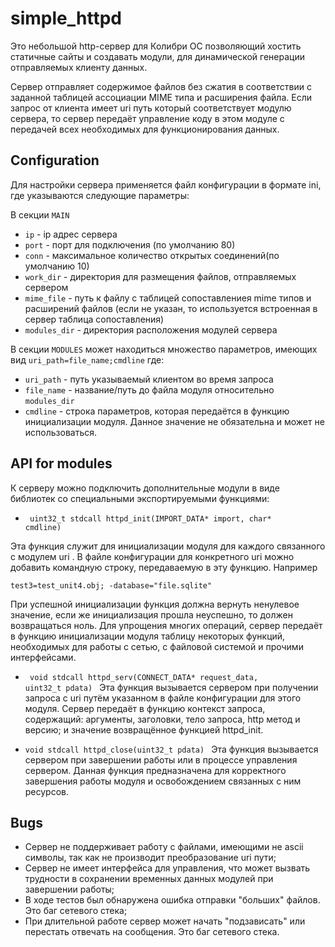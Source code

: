 
# simple_httpd
Это небольшой http-сервер для Колибри ОС позволяющий хостить статичные сайты и создавать модули, для динамической генерации отправляемых клиенту данных. 

Сервер отправляет содержимое файлов без сжатия в соответствии с заданной таблицей ассоциации MIME типа и расширения файла.
Если запрос от клиента имеет uri путь который соответствует модулю сервера, то сервер передаёт управление коду в этом модуле с передачей всех необходимых для функционирования данных.


## Configuration
Для настройки сервера применяется файл конфигурации в формате ini, где указываются следующие параметры:

В секции <CODE>MAIN</CODE>
 - <CODE>ip</CODE> - ip адрес сервера 
 - <CODE>port</CODE> - порт для подключения (по умолчанию 80)
 - <CODE>conn</CODE> - максимальное количество открытых соединений(по умолчанию 10)
 - <CODE>work_dir</CODE> - директория для размещения файлов, отправляемых сервером
 - <CODE>mime_file</CODE> - путь к файлу с таблицей сопоставлениея mime типов и расширений файлов (если не указан, то используется встроенная в сервер таблица сопоставления) 
 - <CODE>modules_dir</CODE> - директория расположения модулей сервера

 В секции <CODE>MODULES</CODE> может находиться множество параметров, имеющих вид <CODE>uri_path=file_name;cmdline</CODE> где: 
 - <CODE>uri_path</CODE> - путь указываемый клиентом во время запроса
 - <CODE>file_name</CODE> - название/путь до файла модуля относительно <CODE>modules_dir</CODE>
 - <CODE>cmdline</CODE> - строка параметров, которая передаётся в функцию инициализации модуля. Данное значение не обязательна и может не использоваться. 



## API for modules

К серверу можно подключить дополнительные модули в виде библиотек со специальными экспортируемыми функциями:

 - <CODE> uint32_t stdcall httpd_init(IMPORT_DATA* import, char* cmdline) </CODE>

Эта функция служит для инициализации модуля для каждого связанного с модулем uri . В файле конфигурации для конкретного uri можно добавить командную строку, передаваемую в эту функцию. Например

 ``` test3=test_unit4.obj; -database="file.sqlite" ```
 
При успешной инициализации функция должна вернуть ненулевое значение, если же инициализация прошла неуспешно, то должен возвращаться ноль.
Для упрощения многих операций, сервер передаёт в функцию инициализации модуля таблицу некоторых функций, необходимых для работы с сетью, с файловой системой и прочими интерфейсами.

 - <CODE> void stdcall httpd_serv(CONNECT_DATA* request_data, uint32_t pdata) </CODE>
Эта функция вызывается сервером при получении запроса с uri путём указанном в файле конфигурации для этого модуля.
Сервер передаёт в функцию контекст запроса, содержащий: аргументы, заголовки, тело запроса, http метод и версию; и значение возвращённое функцией httpd_init.

 - <CODE>void stdcall httpd_close(uint32_t pdata) </CODE>
Эта функция вызывается сервером при завершении работы или в процессе управления сервером. Данная функция предназначена для корректного завершения работы модуля и освобождением связанных с ним ресурсов.
## Bugs 

 - Сервер не поддерживает работу с файлами, имеющими не ascii символы, так как не производит преобразование uri пути;
 - Сервер не имеет интерфейса для управления, что может вызвать трудности в сохранении временных данных модулей при завершении работы; 
 - В ходе тестов был обнаружена ошибка отправки "больших" файлов. Это баг сетевого стека;
 - При длительной работе сервер может начать "подзависать" или перестать отвечать на сообщения. Это баг сетевого стека.
